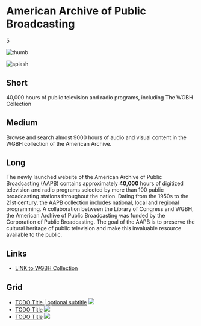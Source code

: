 # American Archive of Public Broadcasting

5

![thumb](https://s3.amazonaws.com/wgbhstocksales.org/content/collections/aapb/aapb-thumb_348x196.png)

![splash](http://placehold.it/770x433)

## Short

40,000 hours of public television and radio
programs, including The WGBH Collection

## Medium

Browse and search almost 9000 hours of audio and visual content in the WGBH collection of the American Archive. 

## Long

The newly launched website of the American Archive of Public Broadcasting (AAPB)
contains approximately **40,000** hours of digitized television and radio programs 
selected by more than 100 public broadcasting stations throughout the nation. 
Dating from the 1950s to the 21st century, the AAPB collection includes national, 
local and regional programming.  A collaboration between the Library of Congress and WGBH, the 
American Archive of Public Broadcasting was funded by the Corporation of Public Broadcasting. 
The goal of the AAPB is to preserve the cultural heritage of public television 
and make this invaluable resource available to the public. 



## Links

- [LINK to WGBH Collection](http://americanarchive.org/catalog?f[organization][]=WGBH+%28MA%29)

## Grid

- [TODO Title | optional subtitle](/TODO) ![](http://placehold.it/348x196)
- [TODO Title](/TODO) ![](http://placehold.it/348x196)
- [TODO Title](/TODO) ![](http://placehold.it/348x196)
